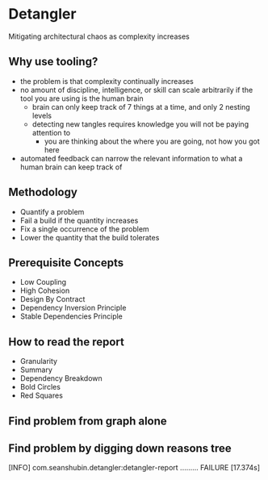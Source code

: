 # Detangler

Mitigating architectural chaos as complexity increases

## Why use tooling?
- the problem is that complexity continually increases
- no amount of discipline, intelligence, or skill can scale arbitrarily if the tool you are using is the human brain
    - brain can only keep track of 7 things at a time, and only 2 nesting levels
    - detecting new tangles requires knowledge you will not be paying attention to
        - you are thinking about the where you are going, not how you got here
- automated feedback can narrow the relevant information to what a human brain can keep track of

## Methodology
- Quantify a problem
- Fail a build if the quantity increases
- Fix a single occurrence of the problem
- Lower the quantity that the build tolerates

## Prerequisite Concepts
- Low Coupling
- High Cohesion
- Design By Contract
- Dependency Inversion Principle
- Stable Dependencies Principle

## How to read the report
- Granularity
- Summary
- Dependency Breakdown
- Bold Circles
- Red Squares

## Find problem from graph alone

## Find problem by digging down reasons tree

[INFO] com.seanshubin.detangler:detangler-report ......... FAILURE [17.374s]
